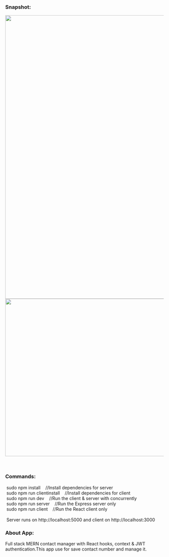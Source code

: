 
<h3>Snapshot:</h3>
<div align="center">
 <p float="left">
  <img src="#" width="700" height="900"/>
	 <br/>
  <img src="#" width="700" height="500"/>
	</p>
</div>
<br>
<h3>Commands:</h3>
	&nbsp;<span>sudo npm install &nbsp;&nbsp;&nbsp;//Install dependencies for server</span>
	<br/>
	&nbsp;<span>sudo npm run clientinstall &nbsp;&nbsp;&nbsp;//Install dependencies for client</span>
	<br>
	&nbsp;<span>sudo npm run dev &nbsp;&nbsp;&nbsp;//Run the client & server with concurrently</span>
	<br>
	&nbsp;<span>sudo npm run server &nbsp;&nbsp;&nbsp;//Run the Express server only</span>
	<br>
	&nbsp;<span>sudo npm run client &nbsp;&nbsp;&nbsp;//Run the React client only</span>
	<br><br>
	&nbsp;<span>Server runs on http://localhost:5000 and client on http://localhost:3000</span>
<br>
<h3>About App:</h3>
        <p>Full stack MERN contact manager with React hooks, context & JWT authentication.This app use for save contact number and manage it.</p>
	
	






